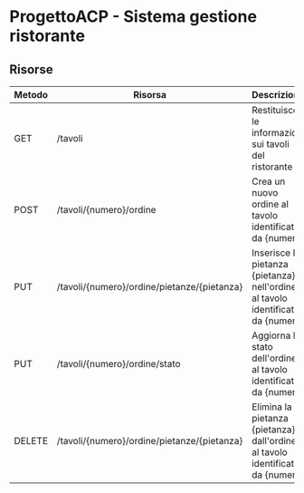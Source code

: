 # ProgettoACP - Sistema gestione ristorante

## Risorse
| Metodo    | Risorsa                                     | Descrizione                                                                     |
|-----------|---------------------------------------------|---------------------------------------------------------------------------------|
| GET       | /tavoli                                     | Restituisce le informazioni sui tavoli del ristorante                           |
| POST      | /tavoli/{numero}/ordine                     | Crea un nuovo ordine al tavolo identificato da {numero}                         |
| PUT       | /tavoli/{numero}/ordine/pietanze/{pietanza} | Inserisce la pietanza {pietanza} nell'ordine al tavolo identificato da {numero} |
| PUT       | /tavoli/{numero}/ordine/stato               | Aggiorna lo stato dell'ordine al tavolo identificato da {numero}                |
| DELETE    | /tavoli/{numero}/ordine/pietanze/{pietanza} | Elimina la pietanza {pietanza} dall'ordine al tavolo identificato da {numero}   |
